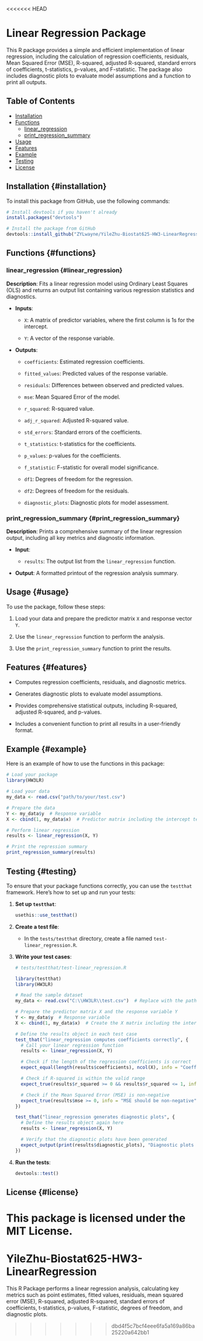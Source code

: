 <<<<<<< HEAD
# Linear Regression Package

This R package provides a simple and efficient implementation of linear regression, including the calculation of regression coefficients, residuals, Mean Squared Error (MSE), R-squared, adjusted R-squared, standard errors of coefficients, t-statistics, p-values, and F-statistic. The package also includes diagnostic plots to evaluate model assumptions and a function to print all outputs.

## Table of Contents

-   [Installation](#installation)
-   [Functions](#functions)
    -   [linear_regression](#linear_regression)
    -   [print_regression_summary](#print_regression_summary)
-   [Usage](#usage)
-   [Features](#features)
-   [Example](#example)
-   [Testing](#testing)
-   [License](#license)

## Installation {#installation}

To install this package from GitHub, use the following commands:

``` r
# Install devtools if you haven't already
install.packages("devtools")

# Install the package from GitHub
devtools::install_github("ZYLwayne/YileZhu-Biostat625-HW3-LinearRegression")
```

## Functions {#functions}

### linear_regression {#linear_regression}

**Description**: Fits a linear regression model using Ordinary Least Squares (OLS) and returns an output list containing various regression statistics and diagnostics.

-   **Inputs**:

    -   `X`: A matrix of predictor variables, where the first column is 1s for the intercept.

    -   `Y`: A vector of the response variable.

-   **Outputs**:

    -   `coefficients`: Estimated regression coefficients.

    -   `fitted_values`: Predicted values of the response variable.

    -   `residuals`: Differences between observed and predicted values.

    -   `mse`: Mean Squared Error of the model.

    -   `r_squared`: R-squared value.

    -   `adj_r_squared`: Adjusted R-squared value.

    -   `std_errors`: Standard errors of the coefficients.

    -   `t_statistics`: t-statistics for the coefficients.

    -   `p_values`: p-values for the coefficients.

    -   `f_statistic`: F-statistic for overall model significance.

    -   `df1`: Degrees of freedom for the regression.

    -   `df2`: Degrees of freedom for the residuals.

    -   `diagnostic_plots`: Diagnostic plots for model assessment.

### print_regression_summary {#print_regression_summary}

**Description**: Prints a comprehensive summary of the linear regression output, including all key metrics and diagnostic information.

-   **Input**:

    -   `results`: The output list from the `linear_regression` function.

-   **Output**: A formatted printout of the regression analysis summary.

## Usage {#usage}

To use the package, follow these steps:

1.  Load your data and prepare the predictor matrix `X` and response vector `Y`.

2.  Use the `linear_regression` function to perform the analysis.

3.  Use the `print_regression_summary` function to print the results.

## Features {#features}

-   Computes regression coefficients, residuals, and diagnostic metrics.

-   Generates diagnostic plots to evaluate model assumptions.

-   Provides comprehensive statistical outputs, including R-squared, adjusted R-squared, and p-values.

-   Includes a convenient function to print all results in a user-friendly format.

## Example {#example}

Here is an example of how to use the functions in this package:

``` r
# Load your package
library(HW3LR)

# Load your data
my_data <- read.csv("path/to/your/test.csv")

# Prepare the data
Y <- my_data$y  # Response variable
X <- cbind(1, my_data$x)  # Predictor matrix including the intercept term

# Perform linear regression
results <- linear_regression(X, Y)

# Print the regression summary
print_regression_summary(results)
```

## Testing {#testing}

To ensure that your package functions correctly, you can use the `testthat` framework. Here’s how to set up and run your tests:

1.  **Set up `testthat`**:

    ``` r
    usethis::use_testthat()
    ```

2.  **Create a test file**:

    -   In the `tests/testthat` directory, create a file named `test-linear_regression.R`.

3.  **Write your test cases**:

    ``` r
    # tests/testthat/test-linear_regression.R

    library(testthat)
    library(HW3LR)  

    # Read the sample dataset
    my_data <- read.csv("C:\\HW3LR\\test.csv")  # Replace with the path to your dataset

    # Prepare the predictor matrix X and the response variable Y
    Y <- my_data$y  # Response variable
    X <- cbind(1, my_data$x)  # Create the X matrix including the intercept term

    # Define the results object in each test case
    test_that("linear_regression computes coefficients correctly", {
      # Call your linear regression function
      results <- linear_regression(X, Y)

      # Check if the length of the regression coefficients is correct
      expect_equal(length(results$coefficients), ncol(X), info = "Coefficient length mismatch")

      # Check if R-squared is within the valid range
      expect_true(results$r_squared >= 0 && results$r_squared <= 1, info = "R-squared out of bounds")

      # Check if the Mean Squared Error (MSE) is non-negative
      expect_true(results$mse >= 0, info = "MSE should be non-negative")
    })

    test_that("linear_regression generates diagnostic plots", {
      # Define the results object again here
      results <- linear_regression(X, Y)

      # Verify that the diagnostic plots have been generated
      expect_output(print(results$diagnostic_plots), "Diagnostic plots have been generated.")
    })
    ```

4.  **Run the tests**:

    ``` r
    devtools::test()
    ```

## License {#license}

This package is licensed under the MIT License.
=======
# YileZhu-Biostat625-HW3-LinearRegression
 This R Package performs a linear regression analysis, calculating key metrics such as point estimates, fitted values, residuals, mean squared error (MSE), R-squared, adjusted R-squared, standard errors of coefficients, t-statistics, p-values, F-statistic, degrees of freedom, and diagnostic plots.
>>>>>>> dbd4f5c7bcf4eee6fa5a169a86ba25220a642bb1
